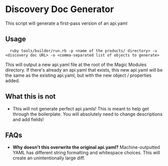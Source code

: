 # Discovery Doc Generator
This script will generate a first-pass version of an api.yaml

## Usage
```
  ruby tools/builder/run.rb -p <name of the products/ directory> -u <discovery doc URL> -o <comma-separated list of objects to generate>
```
This will output a new api.yaml file at the root of the Magic Modules directory. If there's already an api.yaml that exists, this new api.yaml will be the same as the existing api.yaml, but with the new object / properties added.

## What this is not
* This will not generate perfect api.yamls! This is meant to help get through the boilerplate. You will absolutely need to change descriptions and add fields!

## FAQs

* **Why doesn't this overwrite the original api.yaml?** Machine-outputted YAML has different string formatting and whitespace choices. This will create an unintentionally large diff.
